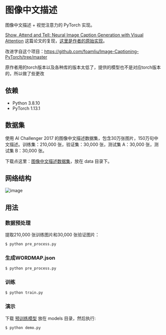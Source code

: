 # 图像中文描述

图像中文描述 + 视觉注意力的 PyTorch 实现。

[Show, Attend and Tell: Neural Image Caption Generation with Visual Attention](https://arxiv.org/pdf/1502.03044.pdf) 这篇论文的复现，[这里是作者的原始实现](https://github.com/kelvinxu/arctic-captions)。

改进字自这个项目：https://github.com/foamliu/Image-Captioning-PyTorch/tree/master

原作者用的torch版本以及各种库的版本太低了，提供的模型也不是对应torch版本的，所以做了些更改

## 依赖
- Python 3.8.10
- PyTorch 1.13.1

## 数据集

使用 AI Challenger 2017 的图像中文描述数据集，包含30万张图片，150万句中文描述。训练集：210,000 张，验证集：30,000 张，测试集 A：30,000 张，测试集 B：30,000 张。

下载点这里：[图像中文描述数据集](https://challenger.ai/datasets/)，放在 data 目录下。


## 网络结构

 ![image](https://github.com/foamliu/Image-Captioning-v2/raw/master/images/net.png)

## 用法

### 数据预处理
提取210,000 张训练图片和30,000 张验证图片：
```bash
$ python pre_process.py
```

### 生成WORDMAP.json
```bash
$ python pre_process.py
```

### 训练
```bash
$ python train.py
```

### 演示
下载 [预训练模型](https://github.com/coni233/ImageCaptioning-Chinese-PyTorch/releases/download/V0.0.1-alpha/checkpoint_epoch_5_bleu4_0.44.pth.tar) 放在 models 目录，然后执行:

```bash
$ python demo.py
```


